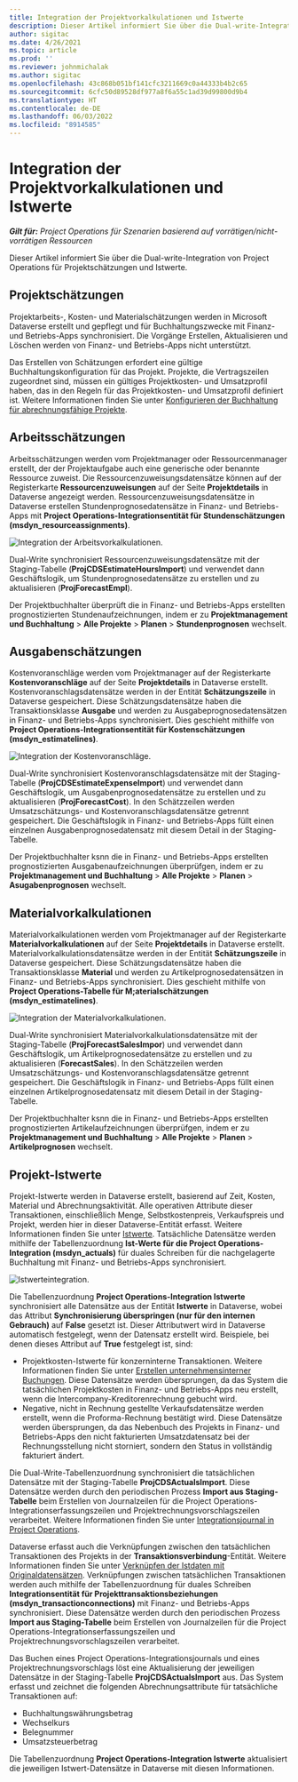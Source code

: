 ```yaml
---
title: Integration der Projektvorkalkulationen und Istwerte
description: Dieser Artikel informiert Sie über die Dual-write-Integration von Project Operations für Projektschätzungen und Istwerte.
author: sigitac
ms.date: 4/26/2021
ms.topic: article
ms.prod: ''
ms.reviewer: johnmichalak
ms.author: sigitac
ms.openlocfilehash: 43c868b051bf141cfc3211669c0a44333b4b2c65
ms.sourcegitcommit: 6cfc50d89528df977a8f6a55c1ad39d99800d9b4
ms.translationtype: HT
ms.contentlocale: de-DE
ms.lasthandoff: 06/03/2022
ms.locfileid: "8914585"
---
```

# <a name="project-estimates-and-actuals-integration"></a>Integration der Projektvorkalkulationen und Istwerte

_**Gilt für:** Project Operations für Szenarien basierend auf vorrätigen/nicht-vorrätigen Ressourcen_

Dieser Artikel informiert Sie über die Dual-write-Integration von Project Operations für Projektschätzungen und Istwerte.

## <a name="project-estimates"></a>Projektschätzungen

Projektarbeits-, Kosten- und Materialschätzungen werden in Microsoft Dataverse erstellt und gepflegt und für Buchhaltungszwecke mit Finanz- und Betriebs-Apps synchronisiert. Die Vorgänge Erstellen, Aktualisieren und Löschen werden von Finanz- und Betriebs-Apps nicht unterstützt.

Das Erstellen von Schätzungen erfordert eine gültige Buchhaltungskonfiguration für das Projekt. Projekte, die Vertragszeilen zugeordnet sind, müssen ein gültiges Projektkosten- und Umsatzprofil haben, das in den Regeln für das Projektkosten- und Umsatzprofil definiert ist. Weitere Informationen finden Sie unter [Konfigurieren der Buchhaltung für abrechnungsfähige Projekte](../project-accounting/configure-accounting-billable-projects.md#configure-project-cost-and-revenue-profile-rules).

## <a name="labor-estimates"></a>Arbeitsschätzungen

Arbeitsschätzungen werden vom Projektmanager oder Ressourcenmanager erstellt, der der Projektaufgabe auch eine generische oder benannte Ressource zuweist. Die Ressourcenzuweisungsdatensätze können auf der Registerkarte **Ressourcenzuweisungen** auf der Seite **Projektdetails** in Dataverse angezeigt werden. Ressourcenzuweisungsdatensätze in Dataverse erstellen Stundenprognosedatensätze in Finanz- und Betriebs-Apps mit **Project Operations-Integrationsentität für Stundenschätzungen (msdyn\_resourceassignments)**.

   ![Integration der Arbeitsvorkalkulationen.](./Media/DW4LaborEstimates.png)

Dual-Write synchronisiert Ressourcenzuweisungsdatensätze mit der Staging-Tabelle (**ProjCDSEstimateHoursImport**) und verwendet dann Geschäftslogik, um Stundenprognosedatensätze zu erstellen und zu aktualisieren (**ProjForecastEmpl**).

Der Projektbuchhalter überprüft die in Finanz- und Betriebs-Apps erstellten prognostizierten Stundenaufzeichnungen, indem er zu **Projektmanagement und Buchhaltung** > **Alle Projekte** > **Planen** > **Stundenprognosen** wechselt.

## <a name="expense-estimates"></a>Ausgabenschätzungen

Kostenvoranschläge werden vom Projektmanager auf der Registerkarte **Kostenvoranschläge** auf der Seite **Projektdetails** in Dataverse erstellt. Kostenvoranschlagsdatensätze werden in der Entität **Schätzungszeile** in Dataverse gespeichert. Diese Schätzungsdatensätze haben die Transaktionsklasse **Ausgabe** und werden zu Ausgabeprognosedatensätzen in Finanz- und Betriebs-Apps synchronisiert. Dies geschieht mithilfe von **Project Operations-Integrationsentität für Kostenschätzungen (msdyn\_estimatelines)**.

   ![Integration der Kostenvoranschläge.](./Media/DW4ExpenseEstimates.png)

Dual-Write synchronisiert Kostenvoranschlagsdatensätze mit der Staging-Tabelle (**ProjCDSEstimateExpenseImport**) und verwendet dann Geschäftslogik, um Ausgabenprognosedatensätze zu erstellen und zu aktualisieren (**ProjForecastCost**). In den Schätzzeilen werden Umsatzschätzungs- und Kostenvoranschlagsdatensätze getrennt gespeichert. Die Geschäftslogik in Finanz- und Betriebs-Apps füllt einen einzelnen Ausgabenprognosedatensatz mit diesem Detail in der Staging-Tabelle.

Der Projektbuchhalter ksnn die in Finanz- und Betriebs-Apps erstellten prognostizierten Ausgabenaufzeichnungen überprüfgen, indem er zu **Projektmanagement und Buchhaltung** > **Alle Projekte** > **Planen** > **Asugabenprognosen** wechselt.

## <a name="material-estimates"></a>Materialvorkalkulationen

Materialvorkalkulationen werden vom Projektmanager auf der Registerkarte **Materialvorkalkulationen** auf der Seite **Projektdetails** in Dataverse erstellt. Materialvorkalkulationsdatensätze werden in der Entität **Schätzungszeile** in Dataverse gespeichert. Diese Schätzungsdatensätze haben die Transaktionsklasse **Material** und werden zu Artikelprognosedatensätzen in Finanz- und Betriebs-Apps synchronisiert. Dies geschieht mithilfe von **Project Operations-Tabelle für M;aterialschätzungen (msdyn\_estimatelines)**.

   ![Integration der Materialvorkalkulationen.](./Media/DW4MaterialEstimates.png)

Dual-Write synchronisiert Materialvorkalkulationsdatensätze mit der Staging-Tabelle (**ProjForecastSalesImpor**) und verwendet dann Geschäftslogik, um Artikelprognosedatensätze zu erstellen und zu aktualisieren (**ForecastSales**). In den Schätzzeilen werden Umsatzschätzungs- und Kostenvoranschlagsdatensätze getrennt gespeichert. Die Geschäftslogik in Finanz- und Betriebs-Apps füllt einen einzelnen Artikelprognosedatensatz mit diesem Detail in der Staging-Tabelle.

Der Projektbuchhalter ksnn die in Finanz- und Betriebs-Apps erstellten prognostizierten Artikelaufzeichnungen überprüfgen, indem er zu **Projektmanagement und Buchhaltung** > **Alle Projekte** > **Planen** > **Artikelprognosen** wechselt.

## <a name="project-actuals"></a>Projekt-Istwerte

Projekt-Istwerte werden in Dataverse erstellt, basierend auf Zeit, Kosten, Material und Abrechnungsaktivität. Alle operativen Attribute dieser Transaktionen, einschließlich Menge, Selbstkostenpreis, Verkaufspreis und Projekt, werden hier in dieser Dataverse-Entität erfasst. Weitere Informationen finden Sie unter [Istwerte](../actuals/actuals-overview.md). Tatsächliche Datensätze werden mithilfe der Tabellenzuordnung **Ist-Werte für die Project Operations-Integration (msdyn\_actuals)** für duales Schreiben für die nachgelagerte Buchhaltung mit Finanz- und Betriebs-Apps synchronisiert.

   ![Istwerteintegration.](./Media/DW4Actuals.png)

Die Tabellenzuordnung **Project Operations-Integration Istwerte** synchronisiert alle Datensätze aus der Entität **Istwerte** in Dataverse, wobei das Attribut **Synchronisierung überspringen (nur für den internen Gebrauch)** auf **False** gesetzt ist. Dieser Attributwert wird in Dataverse automatisch festgelegt, wenn der Datensatz erstellt wird. Beispiele, bei denen dieses Attribut auf **True** festgelegt ist, sind:

  - Projektkosten-Istwerte für konzerninterne Transaktionen. Weitere Informationen finden Sie unter [Erstellen unternehmensinterner Buchungen](../project-accounting/create-intercompany-transactions.md). Diese Datensätze werden übersprungen, da das System die tatsächlichen Projektkosten in Finanz- und Betriebs-Apps neu erstellt, wenn die Intercompany-Kreditorenrechnung gebucht wird.
  - Negative, nicht in Rechnung gestellte Verkaufsdatensätze werden erstellt, wenn die Proforma-Rechnung bestätigt wird. Diese Datensätze werden übersprungen, da das Nebenbuch des Projekts in Finanz- und Betriebs-Apps den nicht fakturierten Umsatzdatensatz bei der Rechnungsstellung nicht storniert, sondern den Status in vollständig fakturiert ändert.

Die Dual-Write-Tabellenzuordnung synchronisiert die tatsächlichen Datensätze mit der Staging-Tabelle **ProjCDSActualsImport**. Diese Datensätze werden durch den periodischen Prozess **Import aus Staging-Tabelle** beim Erstellen von Journalzeilen für die Project Operations-Integrationserfassungszeilen und Projektrechnungsvorschlagszeilen verarbeitet. Weitere Informationen finden Sie unter [Integrationsjournal in Project Operations](../project-accounting/project-operations-integration-journal.md).

Dataverse erfasst auch die Verknüpfungen zwischen den tatsächlichen Transaktionen des Projekts in der **Transaktionsverbindung**-Entität. Weitere Informationen finden Sie unter [Verknüpfen der Istdaten mit Originaldatensätzen](../actuals/linkingactuals.md). Verknüpfungen zwischen tatsächlichen Transaktionen werden auch mithilfe der Tabellenzuordnung für duales Schreiben **Integrationsentität für Projekttransaktionsbeziehungen (msdyn\_transactionconnections)** mit Finanz- und Betriebs-Apps synchronisiert. Diese Datensätze werden durch den periodischen Prozess **Import aus Staging-Tabelle** beim Erstellen von Journalzeilen für die Project Operations-Integrationserfassungszeilen und Projektrechnungsvorschlagszeilen verarbeitet.

Das Buchen eines Project Operations-Integrationsjournals und eines Projektrechnungsvorschlags löst eine Aktualisierung der jeweiligen Datensätze in der Staging-Tabelle **ProjCDSActualsImport** aus. Das System erfasst und zeichnet die folgenden Abrechnungsattribute für tatsächliche Transaktionen auf:

- Buchhaltungswährungsbetrag
- Wechselkurs
- Belegnummer
- Umsatzsteuerbetrag

Die Tabellenzuordnung **Project Operations-Integration Istwerte** aktualisiert die jeweiligen Istwert-Datensätze in Dataverse mit diesen Informationen.
